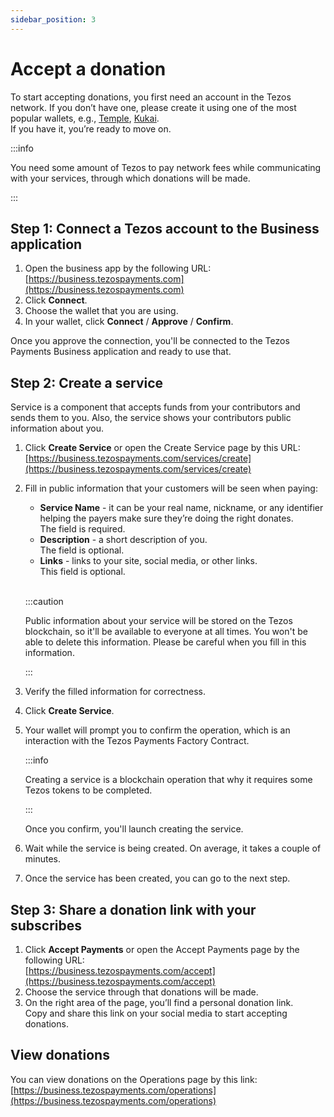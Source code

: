 ```yaml
---
sidebar_position: 3
---
```

# Accept a donation
To start accepting donations, you first need an account in the Tezos network. If you don’t have one, please create it using one of the most popular wallets, e.g., [Temple](https://templewallet.com), [Kukai](https://wallet.kukai.app).  
If you have it, you’re ready to move on.

:::info

You need some amount of Tezos to pay network fees while communicating with your services, through which donations will be made.

:::

## Step 1: Connect a Tezos account to the Business application
1. Open the business app by the following URL:  
[https://business.tezospayments.com](https://business.tezospayments.com)
2. Click **Connect**.
3. Choose the wallet that you are using.
4. In your wallet, click **Connect** / **Approve** / **Confirm**.

Once you approve the connection, you'll be connected to the Tezos Payments Business application and ready to use that.

## Step 2: Create a service
Service is a component that accepts funds from your contributors and sends them to you. Also, the service shows your contributors public information about you.

1. Click **Create Service** or open the Create Service page by this URL:  
[https://business.tezospayments.com/services/create](https://business.tezospayments.com/services/create)
2. Fill in public information that your customers will be seen when paying:

    * **Service Name** - it can be your real name, nickname, or any identifier helping the payers make sure they’re doing the right donates.  
    The field is required.
    * **Description** - a short description of you.  
    The field is optional.
    * **Links** - links to your site, social media, or other links.  
    This field is optional.

    <br />

    :::caution

    Public information about your service will be stored on the Tezos blockchain, so it'll be available to everyone at all times. You   won't be able to delete this information.
    Please be careful when you fill in this information.

    :::

3. Verify the filled information for correctness.
4. Click **Create Service**.
5. Your wallet will prompt you to confirm the operation, which is an interaction with the Tezos Payments Factory Contract.
    
    :::info

    Creating a service is a blockchain operation that why it requires some Tezos tokens to be completed.

    :::
    
    Once you confirm, you'll launch creating the service.

6. Wait while the service is being created. On average, it takes a couple of minutes.
7. Once the service has been created, you can go to the next step.

## Step 3: Share a donation link with your subscribes
1. Click **Accept Payments** or open the Accept Payments page by the following URL:  
[https://business.tezospayments.com/accept](https://business.tezospayments.com/accept)
2. Choose the service through that donations will be made.
3. On the right area of the page, you’ll find a personal donation link.  
Copy and share this link on your social media to start accepting donations.

## View donations
You can view donations on the Operations page by this link:  
[https://business.tezospayments.com/operations](https://business.tezospayments.com/operations)
